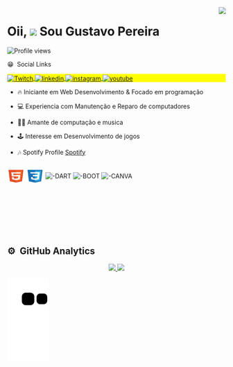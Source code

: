 <img align="right" height="590em" src="https://pbs.twimg.com/media/FLPtK76VgBIbFId?format=jpg&name=large"/>
<h1 align="left">Oii, <img src="https://raw.githubusercontent.com/kaueMarques/kaueMarques/master/hi.gif" width="30px"> Sou Gustavo Pereira</h1>
<p align="left"> <img src="https://komarev.com/ghpvc/?username=GstvMagalhaes&color=blueviolet" alt="Profile views" /> </p>
😁 &nbsp;Social Links

<p align="left" style="background:yellow">
<a href="https://www.twitch.tv/" target="_blank">
  <img align="center" src="https://img.shields.io/twitch/status/gstv_apenas?style=social" alt="Twitch"/>
</a>
<a href="https://www.linkedin.com/in/gustavo-pereira-3114a5231/" target="_blank">
  <img align="center" src="https://img.shields.io/badge/-Gustavo-05122A?style=flat&logo=linkedin" alt="linkedin"/>
</a>
<a href="https://www.instagram.com/gstavo__/" target="_blank">
 <img align="center" src="https://img.shields.io/badge/-gstavo__-05122A?style=flat&logo=instagram" alt="instagram"/>
</a>
<a href="https://www.youtube.com/channel/UCQnnUivwtsjQACPLyxMMN5w" target="_blank">
 <img align="center" src="https://img.shields.io/badge/-Gustavo P-05122A?style=flat&logo=youtube" alt="youtube"/>
</a>
</p>

- 🔥 Iniciante em Web Desenvolvimento & Focado em programação 

- 💻 Experiencia com Manutenção e Reparo de computadores

- 👨‍💻 Amante de computação e musica

- 🕹 Interesse em Desenvolvimento de jogos
  
- 🎶 Spotify Profile [Spotify](https://open.spotify.com/user/172qtziejjlm9gi48mlsx76vr?si=e26f8eb8da5d4b0d)


<div style="display: inline_block"><br>
  <img align="center" alt="-HTML" height="30" width="40" src="https://raw.githubusercontent.com/devicons/devicon/master/icons/html5/html5-original.svg">
  <img align="center" alt="-CSS" height="30" width="40" src="https://raw.githubusercontent.com/devicons/devicon/master/icons/css3/css3-original.svg">
  <img align="center" alt="-DART" height="30" width="40" src="https://cdn.jsdelivr.net/gh/devicons/devicon/icons/dart/dart-original.svg" />
  <img align="center" alt="-BOOT" height="30" width="40" src="https://cdn.jsdelivr.net/gh/devicons/devicon/icons/bootstrap/bootstrap-original.svg" />
  <img align="center" alt="-CANVA" height="30" width="40" src="https://cdn.jsdelivr.net/gh/devicons/devicon/icons/canva/canva-original.svg" />
</div>

<br><br>
<br><br>
<br><br>

## ⚙️ &nbsp;GitHub Analytics

<div align="center">
  <a href="https://github.com/GstvMagalhaes">
  <img height="300em" src="https://github-readme-stats.vercel.app/api?username=rafaballerini&show_icons=true&theme=dracula&include_all_commits=true&count_private=true"/>
  <img height="300em" src="https://github-readme-stats.vercel.app/api/top-langs/?username=rafaballerini&layout=compact&langs_count=7&theme=dracula"/>
</div>

![Snake animation](https://github.com/rafaballerini/rafaballerini/blob/output/github-contribution-grid-snake.svg)
